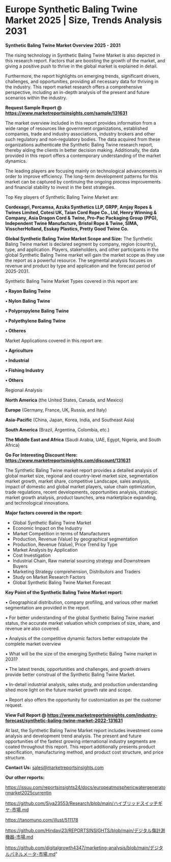 # Europe Synthetic Baling Twine Market 2025 | Size, Trends Analysis 2031

<Strong> Synthetic Baling Twine Market Overview 2025 - 2031</strong>

The rising technology in Synthetic Baling Twine Market is also depicted in this research report. Factors that are boosting the growth of the market, and giving a positive push to thrive in the global market is explained in detail.

Furthermore, the report highlights on emerging trends, significant drivers, challenges, and opportunities, providing all necessary data for thriving in the industry. This report market research offers a comprehensive perspective, including an in-depth analysis of the present and future scenarios within the industry.

<strong>Request Sample Report @ <a href=https://www.marketreportsinsights.com/sample/131631>https://www.marketreportsinsights.com/sample/131631</a></strong>

The market overview included in this report provides information from a wide range of resources like government organizations, established companies, trade and industry associations, industry brokers and other such regulatory and non-regulatory bodies. The data acquired from these organizations authenticate the Synthetic Baling Twine research report, thereby aiding the clients in better decision making. Additionally, the data provided in this report offers a contemporary understanding of the market dynamics.

The leading players are focusing mainly on technological advancements in order to improve efficiency. The long-term development patterns for this market can be captured by continuing the ongoing process improvements and financial stability to invest in the best strategies.

Top Key players of Synthetic Baling Twine Market are:

<strong>Cordexagri, Percamsa, Azuka Synthetics LLP, GRPP, Amjay Ropes & Twines Limited, Cotesi UK, Taian Cord Rope Co., Ltd, Henry Winning & Company, Asia Dragon Cord & Twine, Pro-Pac Packaging Group (PPG), Independent Twine Manufacture, Bristol Rope & Twine, SIMA, VisscherHolland, Esskay Plastics, Pretty Good Twine Co.</strong>

<strong><b>Global Synthetic Baling Twine Market Scope and Size:</b></strong>
The Synthetic Baling Twine market is declared segment by company, region (country), type, and application. Players, stakeholders, and other participants in the global Synthetic Baling Twine market will gain the market scope as they use the report as a powerful resource. The segmental analysis focuses on revenue and product by type and application and the forecast period of 2025-2031.

Synthetic Baling Twine Market Types covered in this report are:

<strong>• Rayon Baling Twine

• Nylon Baling Twine

• Polypropylene Baling Twine

• Polyethylene Baling Twine

• Otheres</strong>

Market Applications covered in this report are:

<strong>• Agriculture

• Industrial

• Fishing Industry

• Others</strong> 

Regional Analysis

<strong>North America</strong> (the United States, Canada, and Mexico)

<strong>Europe</strong> (Germany, France, UK, Russia, and Italy)

<strong>Asia-Pacific</strong> (China, Japan, Korea, India, and Southeast Asia)

<strong>South America</strong> (Brazil, Argentina, Colombia, etc.)

<strong>The Middle East and Africa</strong> (Saudi Arabia, UAE, Egypt, Nigeria, and South Africa)

<strong>Go For Interesting Discount Here: <a href=https://www.marketreportsinsights.com/discount/131631>https://www.marketreportsinsights.com/discount/131631</a></strong>

The Synthetic Baling Twine market report provides a detailed analysis of global market size, regional and country-level market size, segmentation market growth, market share, competitive Landscape, sales analysis, impact of domestic and global market players, value chain optimization, trade regulations, recent developments, opportunities analysis, strategic market growth analysis, product launches, area marketplace expanding, and technological innovations.

<strong><b>Major factors covered in the report:</b></strong>
<ul>
  <li>Global Synthetic Baling Twine Market </li>
  <li>Economic Impact on the Industry</li>
  <li>Market Competition in terms of Manufacturers</li>
  <li>Production, Revenue (Value) by geographical segmentation</li>
  <li>Production, Revenue (Value), Price Trend by Type</li>
  <li>Market Analysis by Application</li>
  <li>Cost Investigation</li>
  <li>Industrial Chain, Raw material sourcing strategy and Downstream Buyers</li>
  <li>Marketing Strategy comprehension, Distributors and Traders</li>
  <li>Study on Market Research Factors</li>
  <li>Global Synthetic Baling Twine Market Forecast</li>
</ul>

<strong><b>Key Point of the Synthetic Baling Twine Market report:</b></strong>

• Geographical distribution, company profiling, and various other market segmentation are provided in the report.

• For better understanding of the global Synthetic Baling Twine market status, the accurate market valuation which comprises of size, share, and revenue are also covered.

• Analysis of the competitive dynamic factors better extrapolate the complete market overview

• What will be the size of the emerging Synthetic Baling Twine market in 2031?

• The latest trends, opportunities and challenges, and growth drivers provide better construal of the Synthetic Baling Twine Market.

• In-detail industrial analysis, sales study, and production understanding shed more light on the future market growth rate and scope.

• Report also offers the opportunity for customization as per the customer request.

<strong><b>View Full Report @ <a href=https://www.marketreportsinsights.com/industry-forecast/synthetic-baling-twine-market-2022-131631>https://www.marketreportsinsights.com/industry-forecast/synthetic-baling-twine-market-2022-131631</a></b></strong>


At last, the Synthetic Baling Twine Market report includes investment come analysis and development trend analysis. The present and future opportunities of the fastest growing international industry segments are coated throughout this report. This report additionally presents product specification, manufacturing method, and product cost structure, and price structure.

<strong>Contact Us:</strong>
sales@marketreportsinsights.com

<strong>Our other reports:</strong>

<a href=https://issuu.com/reportsinsights24/docs/europeatmosphericwatergeneratormarket2025currentin>https://issuu.com/reportsinsights24/docs/europeatmosphericwatergeneratormarket2025currentin</a>

<a href=https://github.com/Siya23553/Research/blob/main/ハイブリッドスイッチギヤ-市場.md>https://github.com/Siya23553/Research/blob/main/ハイブリッドスイッチギヤ-市場.md</a>

<a href=https://tanomuno.com/illust/511178>https://tanomuno.com/illust/511178</a>

<a href=https://github.com/Hindavi23/REPORTSINSIGHTS/blob/main/デジタル傷計測機器-市場.md>https://github.com/Hindavi23/REPORTSINSIGHTS/blob/main/デジタル傷計測機器-市場.md</a>

<a href=https://github.com/digitalgrowth4347/marketing-analysis/blob/main/デジタルパネルメータ-市場.md>https://github.com/digitalgrowth4347/marketing-analysis/blob/main/デジタルパネルメータ-市場.md</a>"
